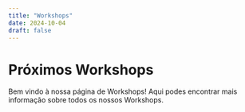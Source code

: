 ```yaml
---
title: "Workshops"
date: 2024-10-04
draft: false
---
```


# Próximos Workshops

Bem vindo à nossa página de Workshops! Aqui podes encontrar mais informação sobre todos os nossos Workshops.
